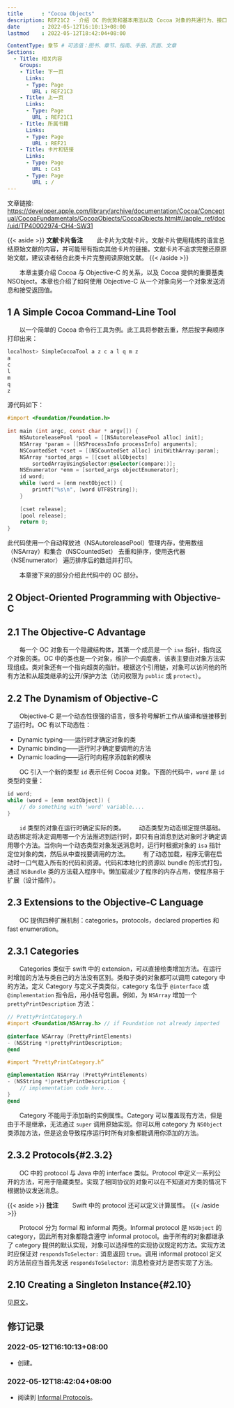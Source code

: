 ```yaml
---
title      : "Cocoa Objects"
description: REF21C2 - 介绍 OC 的优势和基本用法以及 Cocoa 对象的共通行为、接口和生命周期。
date       : 2022-05-12T16:10:13+08:00
lastmod    : 2022-05-12T18:42:04+08:00

ContentType: 章节 # 可选值：图书、章节、指南、手册、页面、文章
Sections:
  - Title: 相关内容
    Groups:
    - Title: 下一页
      Links:
      - Type: Page
        URL : REF21C3
    - Title: 上一页
      Links:
      - Type: Page
        URL : REF21C1
    - Title: 所属书籍
      Links:
      - Type: Page
        URL : REF21
    - Title: 卡片和链接
      Links:
      - Type: Page
        URL : C43
      - Type: Page
        URL : /
---
```

文章链接: https://developer.apple.com/library/archive/documentation/Cocoa/Conceptual/CocoaFundamentals/CocoaObjects/CocoaObjects.html#//apple_ref/doc/uid/TP40002974-CH4-SW31

{{< aside >}}
**文献卡片备注**
　　此卡片为文献卡片。文献卡片使用精炼的语言总结原始文献的内容，并可能带有指向其他卡片的链接。文献卡片不追求完整还原原始文献，建议读者结合此类卡片完整阅读原始文献。
{{< /aside >}}

　　本章主要介绍 Cocoa 与 Objective-C 的关系，以及 Cocoa 提供的重要基类 NSObject。本章也介绍了如何使用 Objective-C 从一个对象向另一个对象发送消息和接受返回值。

1 A Simple Cocoa Command-Line Tool
----------------------------------
　　以一个简单的 Cocoa 命令行工具为例。此工具将参数去重，然后按字典顺序打印出来：

```bash
localhost> SimpleCocoaTool a z c a l q m z
a
c
l
m
q
z
```

源代码如下：

```objective-c
#import <Foundation/Foundation.h>
 
int main (int argc, const char * argv[]) {
    NSAutoreleasePool *pool = [[NSAutoreleasePool alloc] init];
    NSArray *param = [[NSProcessInfo processInfo] arguments];
    NSCountedSet *cset = [[NSCountedSet alloc] initWithArray:param];
    NSArray *sorted_args = [[cset allObjects]
        sortedArrayUsingSelector:@selector(compare:)];
    NSEnumerator *enm = [sorted_args objectEnumerator];
    id word;
    while (word = [enm nextObject]) {
        printf("%s\n", [word UTF8String]);
    }
 
    [cset release];
    [pool release];
    return 0;
}
```

此代码使用一个自动释放池（NSAutoreleasePool）管理内存，使用数组（NSArray）和集合（NSCountedSet） 去重和排序，使用迭代器（NSEnumerator） 遍历排序后的数组并打印。

　　本章接下来的部分介绍此代码中的 OC 部分。

2 Object-Oriented Programming with Objective-C
----------------------------------------------

2.1 The Objective-C Advantage
-----------------------------
　　每一个 OC 对象有一个隐藏结构体，其第一个成员是一个 `isa` 指针，指向这个对象的类。OC 中的类也是一个对象，维护一个调度表，该表主要由对象方法实现组成。类对象还有一个指向超类的指针。根据这个引用链，对象可以访问他的所有方法和从超类继承的公开/保护方法（访问权限为 `public` 或 `protect`）。

2.2 The Dynamism of Objective-C
-------------------------------
　　Objective-C 是一个动态性很强的语言，很多符号解析工作从编译和链接移到了运行时。OC 有以下动态性：
- Dynamic typing——运行时才确定对象的类
- Dynamic binding——运行时才确定要调用的方法
- Dynamic loading——运行时向程序添加新的模块

　　OC 引入一个新的类型 `id` 表示任何 Cocoa 对象。下面的代码中，`word` 是 `id` 类型的变量：

```objective-c
id word;
while (word = [enm nextObject]) {
    // do something with 'word' variable....
}
```

　　`id` 类型的对象在运行时确定实际的类。
　　动态类型为动态绑定提供基础。动态绑定将决定调用哪一个方法推迟到运行时，即只有自消息到达对象时才确定调用哪个方法。当你向一个动态类型对象发送消息时，运行时根据对象的 `isa` 指针定位对象的类，然后从中查找要调用的方法。
　　有了动态加载，程序无需在启动时一口气载入所有的代码和资源。代码和本地化的资源以 bundle 的形式打包，通过 `NSBundle` 类的方法载入程序中。懒加载减少了程序的内存占用，使程序易于扩展（设计插件）。

2.3 Extensions to the Objective-C Language
------------------------------------------
　　OC 提供四种扩展机制：categories，protocols，declared properties 和 fast enumeration。

2.3.1 Categories
----------------
　　Categories 类似于 swift 中的 extension，可以直接给类增加方法。在运行时增加的方法与类自己的方法没有区别。类和子类的对象都可以调用 category 中的方法。定义 Category 与定义子类类似，category 名位于 `@interface` 或 `@implementation` 指令后，用小括号包裹。例如，为 `NSArray` 增加一个 `prettyPrintDescription` 方法：

```objective-c
// PrettyPrintCategory.h
#import <Foundation/NSArray.h> // if Foundation not already imported
 
@interface NSArray (PrettyPrintElements)
- (NSString *)prettyPrintDescription;
@end
```

```objective-c
#import “PrettyPrintCategory.h”
 
@implementation NSArray (PrettyPrintElements)
- (NSString *)prettyPrintDescription {
    // implementation code here...
}
@end
```

　　Category 不能用于添加新的实例属性。Category 可以覆盖现有方法，但是由于不是继承，无法通过 `super` 调用原始实现。你可以用 category 为 `NSObject` 类添加方法，但是这会导致程序运行时所有对象都能调用你添加的方法。

2.3.2 Protocols{#2.3.2}
-----------------------
　　OC 中的 protocol 与 Java 中的 interface 类似。Protocol 中定义一系列公开的方法，可用于隐藏类型。实现了相同协议的对象可以在不知道对方类的情况下根据协议发送消息。

{{< aside >}}
**批注**
　　Swift 中的 protocol 还可以定义计算属性。
{{< /aside >}}

　　Protocol 分为 formal 和 informal 两类。Informal protocol 是 `NSObject` 的 category，因此所有对象都隐含遵守 informal protocol。由于所有的对象都继承了 category 提供的默认实现，对象可以选择性的实现协议规定的方法。实现方法时应保证对 `respondsToSelector:` 消息返回 `true`。调用 informal protocol 定义的方法前应当首先发送 `respondsToSelector:` 消息检查对方是否实现了方法。


2.10 Creating a Singleton Instance{#2.10}
-----------------------------------------
见[原文](https://developer.apple.com/library/archive/documentation/Cocoa/Conceptual/CocoaFundamentals/CocoaObjects/CocoaObjects.html#//apple_ref/doc/uid/TP40002974-CH4-SW32)。


## 修订记录
### 2022-05-12T16:10:13+08:00
* 创建。
### 2022-05-12T18:42:04+08:00
* 阅读到 [Informal Protocols](#2.3.2)。